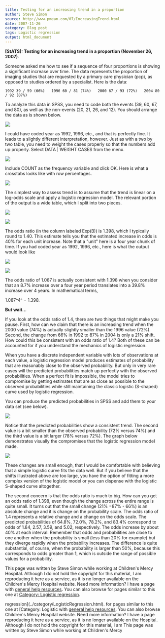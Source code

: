 ```yaml
---
title: Testing for an increasing trend in a proportion
author: Steve Simon
source: http://www.pmean.com/07/IncreasingTrend.html
date: 2007-11-26
category: Blog post
tags: Logistic regression
output: html_document
---
```

**[StATS]:** **Testing for an increasing trend in a
proportion (November 26, 2007)**.

Someone asked me how to see if a sequence of four proportions is showing
a significant increase over time. The data represents the proportion of
imaging studies that are requested by a primary care physician (pcp), as
opposed to studies ordered by a specialist. Here is the data:

`1992 39 / 59 (66%)   1996 60 / 81 (74%)   2000 67 / 93 (72%)   2004 80 / 92 (87%)`

To analyze this data in SPSS, you need to code both the events (39, 60,
67, and 80), as well as the non-events (20, 21, 26, and 12). You should
arrange the data as is shown below.

![](../../../web/images/07/IncreasingTrend01.gif)

I could have coded year as 1992, 1996, etc., and that is perfectly fine.
It leads to a slightly different interpretation, however. Just as with a
two by two table, you need to weight the cases properly so that the
numbers add up properly. Select DATA | WEIGHT CASES from the menu.

![](../../../web/images/07/IncreasingTrend02.gif)

Include COUNT as the frequency variable and click OK. Here is what a
crosstabs looks like with row percentages.

![](../../../web/images/07/IncreasingTrend03.gif)

The simplest way to assess trend is to assume that the trend is linear
on a log-odds scale and apply a logistic regression model. The relevant
portion of the output is a wide table, which I split into two pieces.

![](../../../web/images/07/IncreasingTrend04.gif)

![](../../../web/images/07/IncreasingTrend05.gif)

The odds ratio (in the column labeled Exp(B)) is 1.398, which I
typically round to 1.40. This estimate tells you that the estimated
increase in odds is 40% for each unit increase. Note that a "unit"
here is a four year chunk of time. If you had coded year as 1992, 1996,
etc., here is what the output would look like

![](../../../web/images/07/IncreasingTrend06.gif)

![](../../../web/images/07/IncreasingTrend07.gif)

The odds ratio of 1.087 is actually consistent with 1.398 when you
consider that an 8.7% increase over a four year period translates into a
39.8% increase over 4 years. In mathematical terms,

1.087^4^ = 1.398.

**But wait...**

If you look at the odds ratio of 1.4, there are two things that might
make you pause. First, how can we claim that there is an increasing
trend when the 2000 value (74%) is actually slightly smaller than the
1996 value (72%). Second, the change from 66% in 1992 to 87% in 2004 is
only a 21% shift. How could this be consistent with an odds ratio of
1.4?   Both of these can be accounted for if you understand the mechanics
of logistic regression.

When you have a discrete independent variable with lots of observations
at each value, a logistic regression model produces estimates of
probability that are reasonably close to the observed probability. But
only in very rare cases will the predicted probabilities match up
perfectly with the observed probabilities. When a perfect fit is
impossible, the model tries to compromise by getting estimates that are
as close as possible to the observed probabilities while still
maintaining the classic logistic (S-shaped) curve used by logistic
regression.

You can produce the predicted probabilities in SPSS and add them to your
data set (see below).

![](../../../web/images/07/IncreasingTrend08.gif)

Notice that the predicted probabilities show a consistent trend. The
second value is a bit smaller than the observed probability (72% versus
74%) and the third value is a bit larger (78% versus 72%). The graph
below demonstrates visually the compromises that the logistic regression
model made.

![](../../../web/images/07/IncreasingTrend09.gif)

These changes are small enough, that I would be comfortable with
believing that a simple logistic curve fits the data well. But if you
believe that the shifts illustrated above are too large, you have the
option of fitting a more complex version of the logistic model or you
can dispense with the logistic S-shaped curve altogether.

The second concern is that the odds ratio is much to big. How can you
get an odds ratio of 1.398, even though the change across the entire
range is quite small. It turns out that the small change (21% =87% -
66%) is an absolute change and it is change on the probability scale.
The odds ratio of 1.4 represents a relative change and a change on the
odds scale. The predicted probabilities of 64.8%, 72.0%, 78.2%, and
83.4% correspond to odds of 1.84, 2.57, 3.59, and 5.02, respectively.
The odds increase by about 40% at each interval. Remember that odds and
probabilities are close to one another when the probability is small
(less than 20% for example) but they diverge rapidly when the
probability increases. The difference is quite substantial, of course,
when the probability is larger than 50%, because this corresponds to
odds greater than 1, which is outside the range of possible values for a
probability.

This page was written by Steve Simon while working at Children's Mercy
Hospital. Although I do not hold the copyright for this material, I am
reproducing it here as a service, as it is no longer available on the
Children's Mercy Hospital website. Need more information? I have a page
with [general help resources](../GeneralHelp.html). You can also browse
for pages similar to this one at [Category: Logistic
regression](../category/LogisticRegression.html).
<!---More--->
regression](../category/LogisticRegression.html).
for pages similar to this one at [Category: Logistic
with [general help resources](../GeneralHelp.html). You can also browse
Children's Mercy Hospital website. Need more information? I have a page
reproducing it here as a service, as it is no longer available on the
Hospital. Although I do not hold the copyright for this material, I am
This page was written by Steve Simon while working at Children's Mercy

<!---Do not use
**[StATS]:** **Testing for an increasing trend in a
This page was written by Steve Simon while working at Children's Mercy
Hospital. Although I do not hold the copyright for this material, I am
reproducing it here as a service, as it is no longer available on the
Children's Mercy Hospital website. Need more information? I have a page
with [general help resources](../GeneralHelp.html). You can also browse
for pages similar to this one at [Category: Logistic
regression](../category/LogisticRegression.html).
--->

